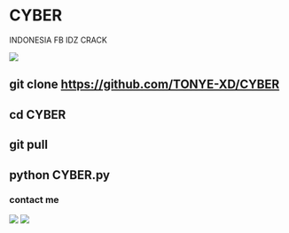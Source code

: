 
# CYBER
INDONESIA FB IDZ CRACK


<img src="https://readme-typing-svg.herokuapp.com/?lines=Hey+%F0%9F%91%8B,I%27m+•TONYE☆.....;THIS+TOOL+CAN+BE+USED....;TO+CRACK+INDONESIA+FB+IDZ....;!&size=25"> 


## git clone https://github.com/TONYE-XD/CYBER

## cd CYBER

## git pull

## python CYBER.py

### contact me
[![](https://img.shields.io/badge/Github-black?logo=Github&logoColor=black&labelColor=white)](https://www.github.com/TONYE-XD)
[![](https://img.shields.io/badge/Whatsapp-CHAT-red?logo=Whatsapp&logoColor=Brightgreen&labelColor=white)](https://wa.me/+2348100937943)
#
